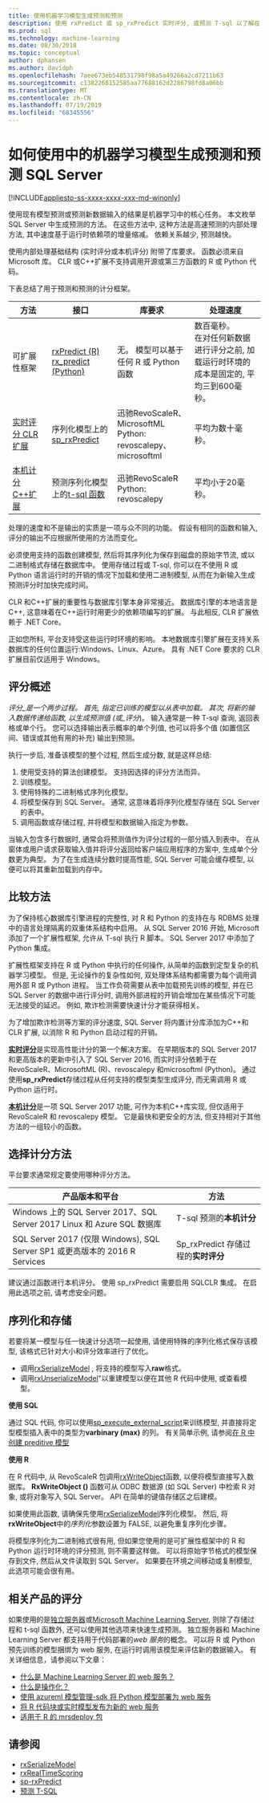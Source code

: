 ```yaml
---
title: 使用机器学习模型生成预测和预测
description: 使用 rxPredict 或 sp_rxPredict 实时评分, 或预测 T-sql 以了解在 R 和 Pythin 的 SQL Server 机器学习中预测和预测的本地评分。
ms.prod: sql
ms.technology: machine-learning
ms.date: 08/30/2018
ms.topic: conceptual
author: dphansen
ms.author: davidph
ms.openlocfilehash: 7aee673eb548531798f98a5a49266a2cd7211b63
ms.sourcegitcommit: c1382268152585aa77688162d2286798fd8a06bb
ms.translationtype: MT
ms.contentlocale: zh-CN
ms.lasthandoff: 07/19/2019
ms.locfileid: "68345556"
---
```

# <a name="how-to-generate-forecasts-and-predictions-using-machine-learning-models-in-sql-server"></a>如何使用中的机器学习模型生成预测和预测 SQL Server
[!INCLUDE[appliesto-ss-xxxx-xxxx-xxx-md-winonly](../../includes/appliesto-ss-xxxx-xxxx-xxx-md-winonly.md)]

使用现有模型预测或预测新数据输入的结果是机器学习中的核心任务。 本文枚举 SQL Server 中生成预测的方法。 在这些方法中, 这种方法是高速预测的内部处理方法, 其中速度基于运行时依赖项的增量缩减。 依赖关系越少, 预测越快。

使用内部处理基础结构 (实时评分或本机评分) 附带了库要求。 函数必须来自 Microsoft 库。 CLR 或C++扩展不支持调用开源或第三方函数的 R 或 Python 代码。

下表总结了用于预测和预测的计分框架。 

| 方法           | 接口         | 库要求 | 处理速度 |
|-----------------------|-------------------|----------------------|----------------------|
| 可扩展性框架 | [rxPredict (R)](https://docs.microsoft.com/machine-learning-server/r-reference/revoscaler/rxpredict) <br/>[rx_predict (Python)](https://docs.microsoft.com/machine-learning-server/python-reference/revoscalepy/rx-predict) | 无。 模型可以基于任何 R 或 Python 函数 | 数百毫秒。 <br/>在对任何新数据进行评分之前, 加载运行时环境的成本是固定的, 平均三到600毫秒。 |
| [实时评分 CLR 扩展](../real-time-scoring.md) | 序列化模型上的[sp_rxPredict](https://docs.microsoft.com//sql/relational-databases/system-stored-procedures/sp-rxpredict-transact-sql) | 迅驰RevoScaleR、MicrosoftML <br/>Python: revoscalepy、microsoftml | 平均为数十毫秒。 |
| [本机计分C++扩展](../sql-native-scoring.md) | 预测序列化模型上的[t-sql 函数](https://docs.microsoft.com/sql/t-sql/queries/predict-transact-sql) | 迅驰RevoScaleR <br/>Python: revoscalepy | 平均小于20毫秒。 | 

处理的速度和不是输出的实质是一项与众不同的功能。 假设有相同的函数和输入, 评分的输出不应根据所使用的方法而变化。

必须使用支持的函数创建模型, 然后将其序列化为保存到磁盘的原始字节流, 或以二进制格式存储在数据库中。 使用存储过程或 T-sql, 你可以在不使用 R 或 Python 语言运行时的开销的情况下加载和使用二进制模型, 从而在为新输入生成预测评分时加快完成时间。

CLR 和C++扩展的重要性与数据库引擎本身非常接近。 数据库引擎的本地语言是C++, 这意味着在C++运行时用更少的依赖项编写的扩展。 与此相反, CLR 扩展依赖于 .NET Core。 

正如您所料, 平台支持受这些运行时环境的影响。 本地数据库引擎扩展在支持关系数据库的任何位置运行:Windows、Linux、Azure。 具有 .NET Core 要求的 CLR 扩展目前仅适用于 Windows。

## <a name="scoring-overview"></a>评分概述

_评分_是一个两步过程。 首先, 指定已训练的模型以从表中加载。 其次, 将新的输入数据传递给函数, 以生成预测值 (或_评分_)。 输入通常是一种 T-sql 查询, 返回表格或单个行。 您可以选择输出表示概率的单个列值, 也可以将多个值 (如置信区间、错误或其他有用的补充) 输出到预测。

执行一步后, 准备该模型的整个过程, 然后生成分数, 就是这样总结:

1. 使用受支持的算法创建模型。 支持因选择的评分方法而异。
2. 训练模型。
3. 使用特殊的二进制格式序列化模型。
3. 将模型保存到 SQL Server。 通常, 这意味着将序列化模型存储在 SQL Server 的表中。
4. 调用函数或存储过程, 并将模型和数据输入指定为参数。

当输入包含多行数据时, 通常会将预测值作为评分过程的一部分插入到表中。 在从窗体或用户请求获取输入值并将评分返回给客户端应用程序的方案中, 生成单个分数更为典型。 为了在生成连续分数时提高性能, SQL Server 可能会缓存模型, 以便可以将其重新加载到内存中。

## <a name="compare-methods"></a>比较方法

为了保持核心数据库引擎进程的完整性, 对 R 和 Python 的支持在与 RDBMS 处理中的语言处理隔离的双重体系结构中启用。 从 SQL Server 2016 开始, Microsoft 添加了一个扩展性框架, 允许从 T-sql 执行 R 脚本。 SQL Server 2017 中添加了 Python 集成。 

扩展性框架支持在 R 或 Python 中执行的任何操作, 从简单的函数到定型复杂的机器学习模型。 但是, 无论操作的复杂性如何, 双处理体系结构都需要为每个调用调用外部 R 或 Python 进程。 当工作负荷需要从表中加载预先训练的模型, 并在已 SQL Server 的数据中进行评分时, 调用外部进程的开销会增加在某些情况下可能无法接受的延迟。 例如, 欺诈检测需要快速计分才能获得相关。

为了增加欺诈检测等方案的评分速度, SQL Server 将内置计分库添加为C++和 CLR 扩展, 以消除 R 和 Python 启动过程的开销。

[**实时评分**](../real-time-scoring.md)是实现高性能计分的第一个解决方案。 在早期版本的 SQL Server 2017 和更高版本的更新中引入了 SQL Server 2016, 而实时评分依赖于在 RevoScaleR、MicrosoftML (R)、revoscalepy 和microsoftml (Python)。 通过使用**sp_rxPredict**存储过程从任何支持的模型类型生成评分, 而无需调用 R 或 Python 运行时。

[**本机计分**](../sql-native-scoring.md)是一项 SQL Server 2017 功能, 可作为本机C++库实现, 但仅适用于 RevoScaleR 和 revoscalepy 模型。 它是最快和更安全的方法, 但支持相对于其他方法的一组较小的函数。

## <a name="choose-a-scoring-method"></a>选择计分方法

平台要求通常规定要使用哪种评分方法。

| 产品版本和平台 | 方法 |
|------------------------------|-------------|
| Windows 上的 SQL Server 2017、SQL Server 2017 Linux 和 Azure SQL 数据库 | T-sql 预测的**本机计分** |
| SQL Server 2017 (仅限 Windows), SQL Server SP1 或更高版本的 2016 R Services | Sp\_rxPredict 存储过程的**实时评分** |

建议通过函数进行本机评分。 使用 sp\_rxPredict 需要启用 SQLCLR 集成。 在启用此选项之前, 请考虑安全问题。

## <a name="serialization-and-storage"></a>序列化和存储

若要将某一模型与任一快速计分选项一起使用, 请使用特殊的序列化格式保存该模型, 该格式已针对大小和评分效率进行了优化。

+ 调用[rxSerializeModel](https://docs.microsoft.com/r-server/r-reference/revoscaler/rxserializemodel) , 将支持的模型写入**raw**格式。
+ 调用[rxUnserializeModel](https://docs.microsoft.com/r-server/r-reference/revoscaler/rxserializemodel)"以重建模型以便在其他 R 代码中使用, 或查看模型。

**使用 SQL**

通过 SQL 代码, 你可以使用[sp_execute_external_script](https://docs.microsoft.com//sql/relational-databases/system-stored-procedures/sp-execute-external-script-transact-sql)来训练模型, 并直接将定型模型插入表中的类型为**varbinary (max)** 的列。 有关简单示例, 请参阅[在 R 中创建 preditive 模型](../tutorials/rtsql-create-a-predictive-model-r.md)

**使用 R**

在 R 代码中, 从 RevoScaleR 包调用[rxWriteObject](https://docs.microsoft.com/machine-learning-server/r-reference/revoscaler/rxwriteobject)函数, 以便将模型直接写入数据库。 **RxWriteObject ()** 函数可从 ODBC 数据源 (如 SQL Server) 中检索 R 对象, 或将对象写入 SQL Server。 API 在简单的键值存储区之后建模。
  
如果使用此函数, 请确保先使用[rxSerializeModel](https://docs.microsoft.com/r-server/r-reference/revoscaler/rxserializemodel)序列化模型。 然后, 将**rxWriteObject**中的*序列化*参数设置为 FALSE, 以避免重复序列化步骤。

将模型序列化为二进制格式很有用, 但如果您使用的是可扩展性框架中的 R 和 Python 运行时环境的评分预测, 则不需要这样做。 可以将原始字节格式的模型保存到文件, 然后从文件读取到 SQL Server。 如果要在环境之间移动或复制模型, 此选项可能会很有用。

## <a name="scoring-in-related-products"></a>相关产品的评分

如果使用的是[独立服务器](r-server-standalone.md)或[Microsoft Machine Learning Server](https://docs.microsoft.com/machine-learning-server/what-is-machine-learning-server), 则除了存储过程和 t-sql 函数外, 还可以使用其他选项来快速生成预测。 独立服务器和 Machine Learning Server 都支持用于代码部署的*web 服务*的概念。 可以将 R 或 Python 预先训练的模型捆绑为 web 服务, 在运行时调用该模型来评估新的数据输入。 有关详细信息，请参阅以下文章：

+ [什么是 Machine Learning Server 的 web 服务？](https://docs.microsoft.com/machine-learning-server/operationalize/concept-what-are-web-services)
+ [什么是操作化？](https://docs.microsoft.com/machine-learning-server/what-is-operationalization)
+ [使用 azureml 模型管理-sdk 将 Python 模型部署为 web 服务](https://docs.microsoft.com/machine-learning-server/operationalize/python/quickstart-deploy-python-web-service)
+ [将 R 代码块或实时模型发布为新的 web 服务](https://docs.microsoft.com/machine-learning-server/r-reference/mrsdeploy/publishservice)
+ [适用于 R 的 mrsdeploy 包](https://docs.microsoft.com/machine-learning-server/r-reference/mrsdeploy/mrsdeploy-package)


## <a name="see-also"></a>请参阅

+ [rxSerializeModel](https://docs.microsoft.com/machine-learning-server/r-reference/revoscaler/rxserializemodel)  
+ [rxRealTimeScoring](https://docs.microsoft.com/machine-learning-server/r-reference/revoscaler/rxrealtimescoring)
+ [sp-rxPredict](https://docs.microsoft.com/sql/relational-databases/system-stored-procedures/sp-rxpredict-transact-sql)
+ [预测 T-SQL](https://docs.microsoft.com/sql/t-sql/queries/predict-transact-sql)